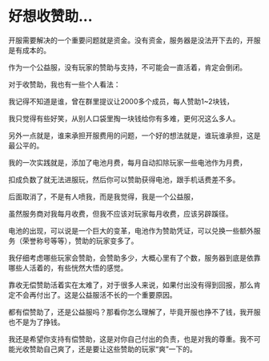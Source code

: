 
# 好想收赞助...

开服需要解决的一个重要问题就是资金。没有资金，服务器是没法开下去的，开服是有成本的。

作为一个公益服，没有玩家的赞助与支持，不可能会一直活着，肯定会倒闭。

对于收赞助，我也有一些个人看法：

我记得不知道是谁，曾在群里提议让2000多个成员，每人赞助1~2块钱，

我只觉得有些好笑，从别人口袋里掏一块钱给你有多难，更何况这么多人。

另外一点就是，谁来承担开服费用的问题，一个好的想法就是，谁玩谁承担，这是最公平的。

我的一次实践就是，添加了电池月费，每月自动扣除玩家一些电池作为月费，

扣成负数了就无法进服玩，然后你可以赞助获得电池，跟手机话费差不多。

后面取消了，不是有人喷我，而是我觉得，我是一个公益服，

虽然服务商对我每月收费，但我不应该对玩家每月收费，应该另辟蹊径。

电池的出现，可以说是一个巨大的变革，电池作为赞助凭证，可以兑换一些额外服务（荣誉称号等等），赞助的玩家变多了。

我仔细考虑哪些玩家会赞助，会赞助多少，大概心里有了个数，服务器到底是依靠哪些人活着的，有些恍然大悟的感觉。

靠收无偿赞助活着实在太难了，对于很多人来说，如果付出没有得到回报，那么肯定不会再付出了。这是公益服活不长的一个重要原因。

都有偿赞助了，还是公益服吗？那看你怎么理解了，毕竟开服也挣不了钱，我开服也不是为了挣钱。

我还是希望你支持有偿赞助，这是对你自己付出的负责，也是对我的尊重。我不可能光收赞助自己爽了，还是要让这些赞助的玩家“爽”一下的。